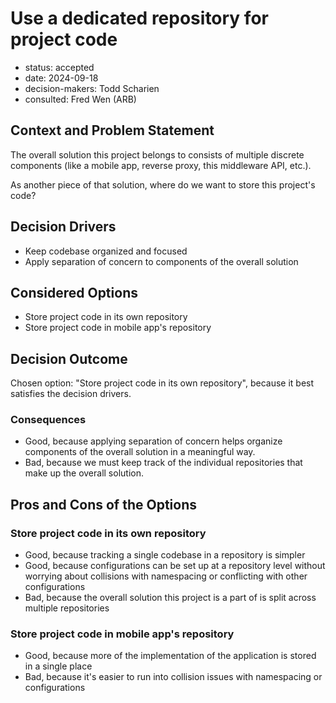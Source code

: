 [//]: # (bc-madr v0.2)
<!-- modified MADR 4.0.0 -->

# Use a dedicated repository for project code

* status: accepted
* date: 2024-09-18
* decision-makers: Todd Scharien
* consulted: Fred Wen (ARB)

## Context and Problem Statement

The overall solution this project belongs to consists of multiple discrete components (like a mobile app, reverse proxy, this middleware API, etc.).

As another piece of that solution, where do we want to store this project's code?

## Decision Drivers

* Keep codebase organized and focused
* Apply separation of concern to components of the overall solution

## Considered Options

* Store project code in its own repository
* Store project code in mobile app's repository

## Decision Outcome

Chosen option: "Store project code in its own repository", because it best satisfies the decision drivers.

### Consequences

* Good, because applying separation of concern helps organize components of the overall solution in a meaningful way.
* Bad, because we must keep track of the individual repositories that make up the overall solution.

## Pros and Cons of the Options

### Store project code in its own repository

* Good, because tracking a single codebase in a repository is simpler
* Good, because configurations can be set up at a repository level without worrying about collisions with namespacing or conflicting with other configurations
* Bad, because the overall solution this project is a part of is split across multiple repositories

### Store project code in mobile app's repository

* Good, because more of the implementation of the application is stored in a single place
* Bad, because it's easier to run into collision issues with namespacing or configurations
